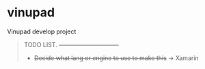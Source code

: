 # vinupad
Vinupad develop project

> TODO LIST.
>——————————
> * ~~Decide what lang or engine to use to make this~~ -> Xamarin
